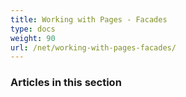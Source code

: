 ```yaml
---
title: Working with Pages - Facades
type: docs
weight: 90
url: /net/working-with-pages-facades/
---
```


### **Articles in this section**

